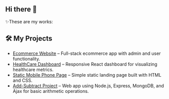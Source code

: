 ## Hi there 👋

✨These are my works:

## 🛠 My Projects

- [Ecommerce Website](https://github.com/Reshmarajk1997/Ecommerce-website) – Full-stack ecommerce app with admin and user functionality.
- [HealthCare Dashboard](https://github.com/Reshmarajk1997/HealthCare-Dashboard) – Responsive React dashboard for visualizing healthcare metrics.
- [Static Mobile Phone Page](https://github.com/Reshmarajk1997/Static-Mobile-Phone-Page) – Simple static landing page built with HTML and CSS.
- [Add-Subtract Project](https://github.com/Reshmarajk1997/Add-Substract-Project) – Web app using Node.js, Express, MongoDB, and Ajax for basic arithmetic operations.




